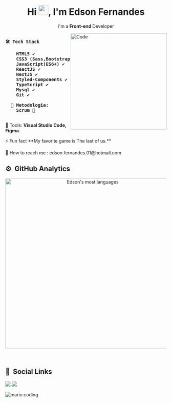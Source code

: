 
<h1 align="center">Hi <img src="https://raw.githubusercontent.com/kaueMarques/kaueMarques/master/hi.gif" width="30px">, I'm Edson Fernandes</h1>
<p align ="center"> i'm a <strong>Front-end </strong> Developer</p>

<img src="https://hermes.digitalinnovation.one/articles/cover/f72e3973-b571-4872-9859-ef1f49cd3ebe.png" height="300px" min-width="300px" max-width="300px" align="right" alt="Code">

<pre align="left">
<strong>
🛠 Tech Stack

    HTML5 ✔️
    CSS3 (Sass,Bootstrap)✔️
    JavaScript(ES6+) ✔️
    ReactJS ✔️
    NextJS ✔️
    Styled-Components ✔️    
    TypeScript ✔️
    Mysql ✔️
    Git ✔️
    
  🎯 Metodologia:
    Scrum 👊
  </strong>
</pre>

 💼 Tools: <strong>Visual Studio Code, Figma.</strong>

<p align="left">
  ⚡ Fun fact **My favorite game is The last of us.**
</p>

<p align="left">
  💌 How to reach me : edson.fernandes.01@hotmail.com
</p>

## ⚙️ &nbsp;GitHub Analytics

<p align="center">
<img width="530em" src="https://github-readme-stats.vercel.app/api/top-langs/?username=EdsonFer&layout=compact&theme=react&hide_border=true" alt="Edson's most languages"/>
</p>

<br>

## 💬 &nbsp;Social Links
<p align="center">
  
<a href="https://www.linkedin.com/in/edson-fernandes-de-oliveira/" target="_blank"><img src="https://img.shields.io/badge/-LinkedIn-%230077B5?style=for-the-badge&logo=linkedin&logoColor=white" target="_blank"></a>   <a href="mailto:edlivelifehd1z@gmail.com"><img src="https://img.shields.io/badge/gmail-D14836?&style=for-the-badge&logo=gmail&logoColor=white&link=mailto:edlivelifehd1z@gmail.com"></a>

</p>

![mario coding](https://i.imgur.com/1ZvVkDc.gif)
